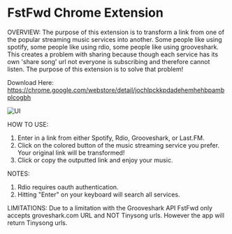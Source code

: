 # FstFwd Chrome Extension 

OVERVIEW:
The purpose of this extension is to transform a link from one of the popular streaming music services into another. Some people like using spotify, some people like using rdio, some people like using grooveshark. This creates a problem with sharing because though each service has its own 'share song' url not everyone is subscribing and therefore cannot listen. The purpose of this extension is to solve that problem!

Download Here: https://chrome.google.com/webstore/detail/jochlpckkpdadehemhehbpambplcogbh

![UI](https://img.skitch.com/20110903-1ey814t2xdikm8qib53s5dgtq4.jpg "UI")

HOW TO USE:
1. Enter in a link from either Spotify, Rdio, Grooveshark, or Last.FM. 
2. Click on the colored button of the music streaming service you prefer. Your original link will be transformed!
3. Click or copy the outputted link and enjoy your music. 

NOTES:
1. Rdio requires oauth authentication.
2. Hitting "Enter" on your keyboard will search all services. 

LIMITATIONS:
Due to a limitation with the Grooveshark API FstFwd only accepts groveshark.com URL and NOT Tinysong urls. However the app will return Tinysong urls.


